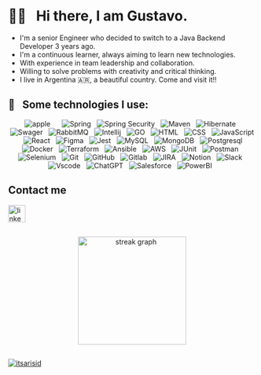 # 👋🏻 &nbsp;&nbsp;Hi there, I am Gustavo. 


- I'm a senior Engineer who decided to switch to a Java Backend Developer 3 years ago.
- I'm a continuous learner, always aiming to learn new technologies. 
- With experience in team leadership and collaboration.
- Willing to solve problems with creativity and critical thinking.
- I live in Argentina 🇦🇷, a beautiful country. Come and visit it!!


## 🎯 &nbsp;&nbsp;Some technologies I use:
<p align="center">
  <img src="https://img.shields.io/badge/Apple-gray?style=for-the-badge&logo=apple&logoColor=white" alt="apple" />&nbsp;&nbsp;
  <img src="https://img.shields.io/badge/Java-F80000?style=for-the-badge&logo=oracle&logoColor=white" alt="">&nbsp;&nbsp;
  <img src="https://img.shields.io/badge/Spring_Boot-F2F4F9?style=for-the-badge&logo=spring-boot" alt="Spring">&nbsp;&nbsp;
  <img src="https://img.shields.io/badge/Spring_Security-6DB33F?style=for-the-badge&logo=Spring-Security&logoColor=white" alt="Spring Security">&nbsp;&nbsp;
  <img src="https://img.shields.io/badge/apache_maven-C71A36?style=for-the-badge&logo=apachemaven&logoColor=white" alt="Maven">&nbsp;&nbsp;
  <img src="https://img.shields.io/badge/Hibernate-59666C?style=for-the-badge&logo=Hibernate&logoColor=white" alt="Hibernate">&nbsp;&nbsp;
  <img src="https://img.shields.io/badge/Swagger-85EA2D?style=for-the-badge&logo=Swagger&logoColor=white" alt="Swager">&nbsp;&nbsp;
  <img src="https://img.shields.io/badge/rabbitmq-%23FF6600.svg?&style=for-the-badge&logo=rabbitmq&logoColor=white" alt="RabbitMQ">&nbsp;&nbsp;
  <img src="https://img.shields.io/badge/IntelliJ_IDEA-000000.svg?style=for-the-badge&logo=intellij-idea&logoColor=white" alt="Intellij">&nbsp;&nbsp;
  <img src="https://img.shields.io/badge/Go-00ADD8?style=for-the-badge&logo=go&logoColor=white" alt="GO">&nbsp;&nbsp;
  <img src="https://img.shields.io/badge/HTML5-E34F26?style=for-the-badge&logo=html5&logoColor=white" alt="HTML" />&nbsp;&nbsp;
  <img src="https://img.shields.io/badge/CSS3-1572B6?style=for-the-badge&logo=css3&logoColor=white" alt="CSS" />&nbsp;&nbsp;
  <img src="https://img.shields.io/badge/JavaScript-323330?style=for-the-badge&logo=javascript&logoColor=F7DF1E" alt="JavaScript" />&nbsp;&nbsp;
  <img src="https://img.shields.io/badge/React-20232A?style=for-the-badge&logo=react&logoColor=61DAFB" alt="React">&nbsp;&nbsp;
  <img src="https://img.shields.io/badge/Figma-F24E1E?style=for-the-badge&logo=figma&logoColor=white" alt="Figma">&nbsp;&nbsp;
  <img src="https://img.shields.io/badge/Jest-C21325?style=for-the-badge&logo=jest&logoColor=white" alt="Jest" />&nbsp;&nbsp;
  <img src="https://img.shields.io/badge/MySQL-005C84?style=for-the-badge&logo=mysql&logoColor=white" alt="MySQL">&nbsp;&nbsp;
  <img src="https://img.shields.io/badge/MongoDB-4EA94B?style=for-the-badge&logo=mongodb&logoColor=white" alt="MongoDB">&nbsp;&nbsp;
  <img src="https://img.shields.io/badge/PostgreSQL-316192?style=for-the-badge&logo=postgresql&logoColor=white" alt="Postgresql">&nbsp;&nbsp;
  <img src="https://img.shields.io/badge/Docker-2CA5E0?style=for-the-badge&logo=docker&logoColor=white" alt="Docker">&nbsp;&nbsp;
  <img src="https://img.shields.io/badge/Terraform-7B42BC?style=for-the-badge&logo=terraform&logoColor=white" alt="Terraform">&nbsp;&nbsp;
  <img src="https://img.shields.io/badge/Ansible-000000?style=for-the-badge&logo=ansible&logoColor=white" alt="Ansible">&nbsp;&nbsp;
  <img src="https://img.shields.io/badge/Amazon_AWS-FF9900?style=for-the-badge&logo=amazonaws&logoColor=white" alt="AWS">&nbsp;&nbsp;
  <img src="https://img.shields.io/badge/Junit5-25A162?style=for-the-badge&logo=junit5&logoColor=white" alt="JUnit">&nbsp;&nbsp;
  <img src="https://img.shields.io/badge/Postman-FF6C37?style=for-the-badge&logo=Postman&logoColor=white" alt="Postman">&nbsp;&nbsp;
  <img src="https://img.shields.io/badge/Selenium-43B02A?style=for-the-badge&logo=Selenium&logoColor=white" alt="Selenium">&nbsp;&nbsp;
  <img src="https://img.shields.io/badge/Git-F05032?style=for-the-badge&logo=git&logoColor=white" alt="Git" />&nbsp;&nbsp;
  <img src="https://img.shields.io/badge/github%20-%23000.svg?&style=for-the-badge&logo=github&logoColor=white" alt="GitHub" />&nbsp;&nbsp;
  <img src="https://img.shields.io/badge/GitLab-330F63?style=for-the-badge&logo=gitlab&logoColor=white" alt="Gitlab">&nbsp;&nbsp;
  <img src="https://img.shields.io/badge/Jira-0052CC?style=for-the-badge&logo=Jira&logoColor=white" alt="JIRA">&nbsp;&nbsp;
  <img src="https://img.shields.io/badge/Notion-000000?style=for-the-badge&logo=notion&logoColor=white" alt="Notion">&nbsp;&nbsp;
  <img src="https://img.shields.io/badge/Slack-4A154B?style=for-the-badge&logo=slack&logoColor=white" alt="Slack">&nbsp;&nbsp;
  <img src="https://img.shields.io/badge/VSCode-0078D4?style=for-the-badge&logo=visual%20studio%20code&logoColor=white" alt="Vscode" />&nbsp;&nbsp;
  <img src="https://img.shields.io/badge/ChatGPT-74aa9c?style=for-the-badge&logo=openai&logoColor=white" alt="ChatGPT">&nbsp;&nbsp;
  <img src="https://img.shields.io/badge/Salesforce-00A1E0?style=for-the-badge&logo=Salesforce&logoColor=white" alt="Salesforce">&nbsp;&nbsp;
  <img src="https://img.shields.io/badge/PowerBI-F2C811?style=for-the-badge&logo=Power%20BI&logoColor=white" alt="PowerBI">&nbsp;&nbsp;
</p>

##

## Contact me
<div align="left">
  <a href="https://www.linkedin.com/in/gjlobos/" target="_blank">
    <img src="https://img.shields.io/static/v1?message=LinkedIn&logo=linkedin&label=&color=0077B5&logoColor=white&labelColor=&style=flat" height="35" alt="linkedin logo"  />
  </a>
</div>

##


###

<div align="center">
  <img src="https://streak-stats.demolab.com?user=gjlobos&locale=en&mode=daily&theme=dark&hide_border=false&border_radius=5&order=3" height="220" alt="streak graph"  />
</div>

##

###

<div align="left">
  <a href="https://github.com/ryo-ma/github-profile-trophy"><img src="https://github-profile-trophy.vercel.app/?username=gjlobos" alt="itsarisid" /></a>
</div>

###


<!--
**gjlobos/gjlobos** is a ✨ _special_ ✨ repository because its `README.md` (this file) appears on your GitHub profile.

Here are some ideas to get you started:

- 🔭 I’m currently working on ...
- 🌱 I’m currently learning ...
- 👯 I’m looking to collaborate on ...
- 🤔 I’m looking for help with ...
- 💬 Ask me about ...
- 📫 How to reach me: ...
- 😄 Pronouns: ...
- ⚡ Fun fact: ...
-->
